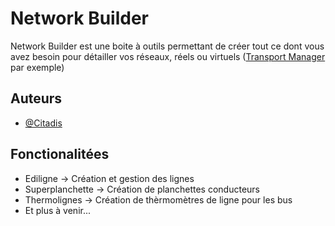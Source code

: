 
# Network Builder

Network Builder est une boite à outils permettant de créer tout ce dont vous avez besoin pour détailler vos réseaux, réels ou virtuels ([Transport Manager](https://transport-manager.net) par exemple)


## Auteurs

- [@Citadis](https://www.github.com/citadis)


## Fonctionalitées

- Ediligne          → Création et gestion des lignes
- Superplanchette   → Création de planchettes conducteurs
- Thermolignes      → Création de thèrmomètres de ligne pour les bus
- Et plus à venir...


